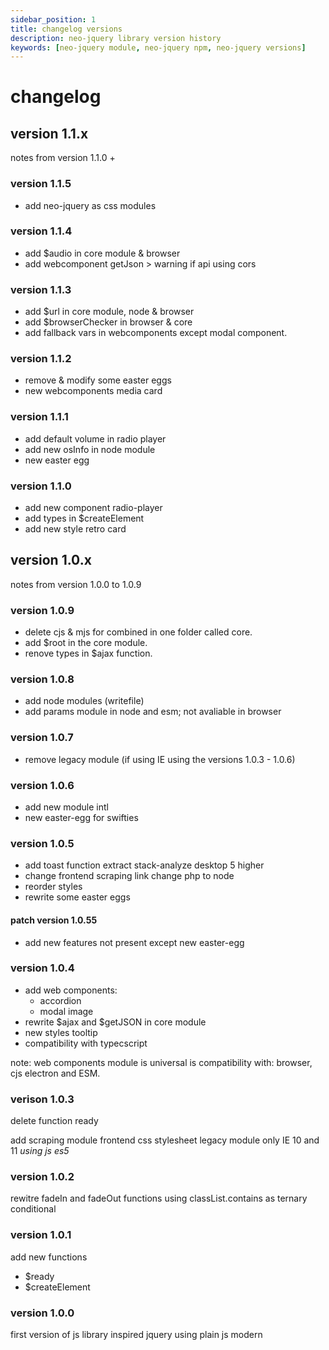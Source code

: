 ```yaml
---
sidebar_position: 1
title: changelog versions
description: neo-jquery library version history
keywords: [neo-jquery module, neo-jquery npm, neo-jquery versions]
---
```


# changelog

## version 1.1.x
notes from version 1.1.0 +

### version 1.1.5
- add neo-jquery as css modules

### version 1.1.4
- add $audio in core module & browser
- add webcomponent getJson > warning if api using cors

### version 1.1.3
- add $url in core module, node & browser
- add $browserChecker in browser & core
- add fallback vars in webcomponents except modal component.

### version 1.1.2
- remove & modify some easter eggs
- new webcomponents media card

### version 1.1.1
- add default volume in radio player
- add new osInfo in node module
- new easter egg

### version 1.1.0
- add new component radio-player
- add types in $createElement
- add new style retro card

## version 1.0.x
notes from version 1.0.0 to 1.0.9

### version 1.0.9
- delete cjs & mjs for combined in one folder called core.
- add $root in the core module.
- renove types in $ajax function.

### version 1.0.8
- add node modules (writefile)
- add params module in node and esm; not avaliable in browser

### version 1.0.7
- remove legacy module (if using IE using the versions 1.0.3 - 1.0.6)

### version 1.0.6
- add new module intl
- new easter-egg for swifties

### version 1.0.5
- add toast function extract stack-analyze desktop 5 higher
- change frontend scraping link change php to node
- reorder styles
- rewrite some easter eggs
#### patch version 1.0.55
- add new features not present except new easter-egg

### version 1.0.4
- add web components:
  - accordion
  - modal image
- rewrite $ajax and $getJSON in core module
- new styles tooltip
- compatibility with typecscript

note: web components module is universal is compatibility with: browser, cjs electron and ESM.

### verison 1.0.3

delete function ready

add scraping module frontend
css stylesheet
legacy module only IE 10 and 11 *using js es5*

### version 1.0.2

rewitre fadeIn and fadeOut functions using classList.contains as ternary conditional

### version 1.0.1

add new functions 
 - $ready
 - $createElement

### version 1.0.0

first version of js library inspired jquery using plain js modern
